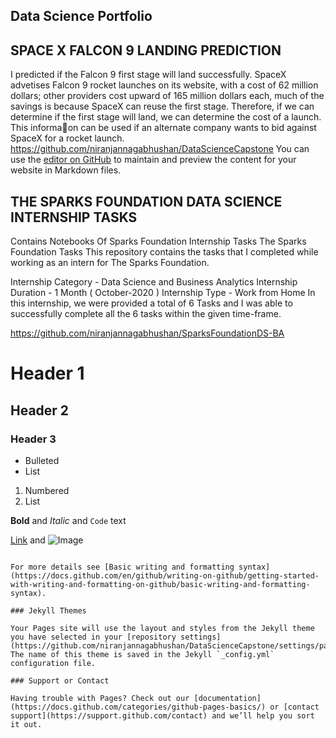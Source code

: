## Data Science Portfolio
## SPACE X FALCON 9 LANDING PREDICTION
I predicted if the Falcon 9 first stage will land successfully. SpaceX
advetises Falcon 9 rocket launches on its website, with a cost of
62 million dollars; other providers cost upward of 165 million
dollars each, much of the savings is because SpaceX can reuse the
first stage. Therefore, if we can determine if the first stage will
land, we can determine the cost of a launch. This informa􀀨on can
be used if an alternate company wants to bid against SpaceX for a
rocket launch.
https://github.com/niranjannagabhushan/DataScienceCapstone
You can use the [editor on GitHub](https://github.com/niranjannagabhushan/DataScienceCapstone/edit/gh-pages/index.md) to maintain and preview the content for your website in Markdown files.



## THE SPARKS FOUNDATION DATA SCIENCE INTERNSHIP TASKS

Contains Notebooks Of Sparks Foundation Internship Tasks The Sparks Foundation Tasks This repository contains the tasks that I completed while working as an intern for The Sparks Foundation.

Internship Category - Data Science and Business Analytics Internship Duration - 1 Month ( October-2020 ) Internship Type - Work from Home In this internship, we were provided a total of 6 Tasks and I was able to successfully complete all the 6 tasks within the given time-frame.

https://github.com/niranjannagabhushan/SparksFoundationDS-BA

# Header 1
## Header 2
### Header 3

- Bulleted
- List

1. Numbered
2. List

**Bold** and _Italic_ and `Code` text

[Link](url) and ![Image](src)
```

For more details see [Basic writing and formatting syntax](https://docs.github.com/en/github/writing-on-github/getting-started-with-writing-and-formatting-on-github/basic-writing-and-formatting-syntax).

### Jekyll Themes

Your Pages site will use the layout and styles from the Jekyll theme you have selected in your [repository settings](https://github.com/niranjannagabhushan/DataScienceCapstone/settings/pages). The name of this theme is saved in the Jekyll `_config.yml` configuration file.

### Support or Contact

Having trouble with Pages? Check out our [documentation](https://docs.github.com/categories/github-pages-basics/) or [contact support](https://support.github.com/contact) and we’ll help you sort it out.
